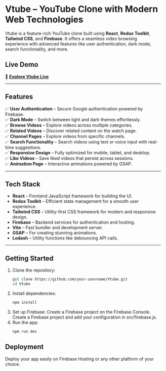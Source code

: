 # **Vtube – YouTube Clone with Modern Web Technologies**  

Vtube is a feature-rich YouTube clone built using **React**, **Redux Toolkit**, **Tailwind CSS**, and **Firebase**. It offers a seamless video browsing experience with advanced features like user authentication, dark mode, search functionality, and more.  

## **Live Demo**  
🔗 **[Explore Vtube Live](https://clone-d9be0.web.app)**  

---

## **Features**  
✅ **User Authentication** – Secure Google authentication powered by Firebase.  
✅ **Dark Mode** – Switch between light and dark themes effortlessly.  
✅ **Browse Videos** – Explore videos across multiple categories.  
✅ **Related Videos** – Discover related content on the watch page.  
✅ **Channel Pages** – Explore videos from specific channels.  
✅ **Search Functionality** – Search videos using text or voice input with real-time suggestions.  
✅ **Responsive Design** – Fully optimized for mobile, tablet, and desktop.  
✅ **Like Videos** – Save liked videos that persist across sessions.  
✅ **Animation Page** – Interactive animations powered by GSAP.  

---

## **Tech Stack**  
- **React** – Frontend JavaScript framework for building the UI.  
- **Redux Toolkit** – Efficient state management for a smooth user experience.  
- **Tailwind CSS** – Utility-first CSS framework for modern and responsive design.  
- **Firebase** – Backend services for authentication and hosting.  
- **Vite** – Fast bundler and development server.  
- **GSAP** – For creating stunning animations.  
- **Lodash** – Utility functions like debouncing API calls.  

---

## **Getting Started**  
1. Clone the repository:  
   ```sh
   git clone https://github.com/your-username/Vtube.git
   cd Vtube
2. Install dependencies:
   ```sh
   npm install
3. Set up Firebase:
   Create a Firebase project on the Firebase Console.
   Create a Firebase project and add your configuration in src/firebase.js.
4. Run the app:
   ```sh
   npm run dev

## **Deployment**
Deploy your app easily on Firebase Hosting or any other platform of your choice.

